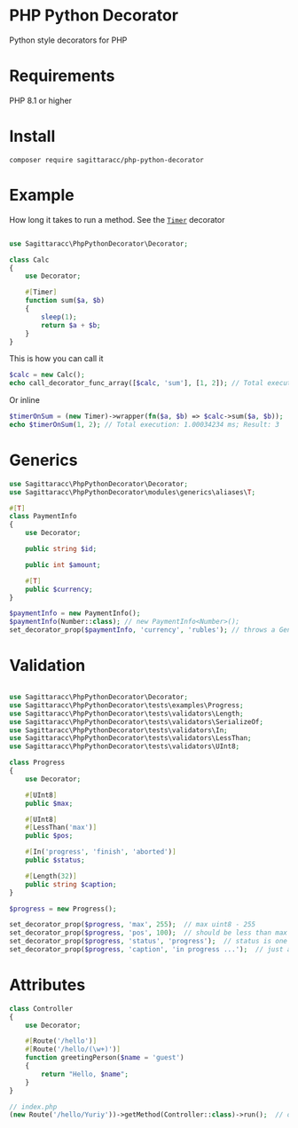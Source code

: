 # PHP Python Decorator
Python style decorators for PHP

# Requirements
PHP 8.1 or higher

# Install
`composer require sagittaracc/php-python-decorator`

# Example
How long it takes to run a method. See the [`Timer`](https://github.com/sagittaracc/php-python-decorator/blob/main/tests/decorators/Timer.php) decorator
```php

use Sagittaracc\PhpPythonDecorator\Decorator;

class Calc
{
    use Decorator;

    #[Timer]
    function sum($a, $b)
    {
        sleep(1);
        return $a + $b;
    }
}
```
This is how you can call it
```php
$calc = new Calc();
echo call_decorator_func_array([$calc, 'sum'], [1, 2]); // Total execution: 1.00034234 ms; Result: 3
```
Or inline
```php
$timerOnSum = (new Timer)->wrapper(fn($a, $b) => $calc->sum($a, $b));
echo $timerOnSum(1, 2); // Total execution: 1.00034234 ms; Result: 3
```

# Generics
```php
use Sagittaracc\PhpPythonDecorator\Decorator;
use Sagittaracc\PhpPythonDecorator\modules\generics\aliases\T;

#[T]
class PaymentInfo
{
    use Decorator;

    public string $id;

    public int $amount;

    #[T]
    public $currency;
}

$paymentInfo = new PaymentInfo();
$paymentInfo(Number::class); // new PaymentInfo<Number>();
set_decorator_prop($paymentInfo, 'currency', 'rubles'); // throws a GenericError
```

# Validation
```php

use Sagittaracc\PhpPythonDecorator\Decorator;
use Sagittaracc\PhpPythonDecorator\tests\examples\Progress;
use Sagittaracc\PhpPythonDecorator\tests\validators\Length;
use Sagittaracc\PhpPythonDecorator\tests\validators\SerializeOf;
use Sagittaracc\PhpPythonDecorator\tests\validators\In;
use Sagittaracc\PhpPythonDecorator\tests\validators\LessThan;
use Sagittaracc\PhpPythonDecorator\tests\validators\UInt8;

class Progress
{
    use Decorator;

    #[UInt8]
    public $max;

    #[UInt8]
    #[LessThan('max')]
    public $pos;

    #[In('progress', 'finish', 'aborted')]
    public $status;

    #[Length(32)]
    public string $caption;
}

$progress = new Progress();

set_decorator_prop($progress, 'max', 255);  // max uint8 - 255
set_decorator_prop($progress, 'pos', 100);  // should be less than max
set_decorator_prop($progress, 'status', 'progress');  // status is one of possible cases (progress, finish or aborted)
set_decorator_prop($progress, 'caption', 'in progress ...');  // just a string (max length is 32)
```

# Attributes
```php
class Controller
{
    use Decorator;

    #[Route('/hello')]
    #[Route('/hello/(\w+)')]
    function greetingPerson($name = 'guest')
    {
        return "Hello, $name";
    }
}

// index.php
(new Route('/hello/Yuriy'))->getMethod(Controller::class)->run();  // output: Hello, Yuriy
```
